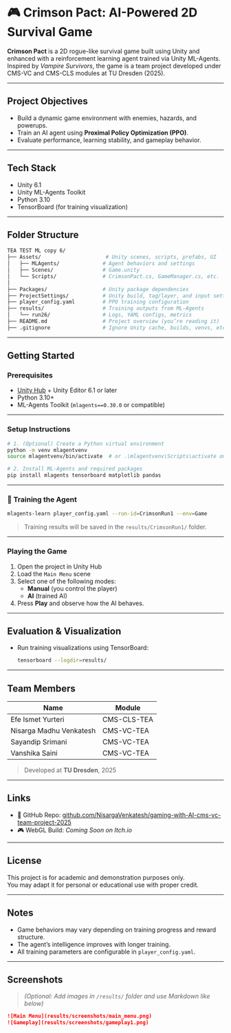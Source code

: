 # 🎮 Crimson Pact: AI-Powered 2D Survival Game

**Crimson Pact** is a 2D rogue-like survival game built using Unity and enhanced with a reinforcement learning agent trained via Unity ML-Agents.  
Inspired by _Vampire Survivors_, the game is a team project developed under CMS-VC and CMS-CLS modules at TU Dresden (2025).

---

## Project Objectives

- Build a dynamic game environment with enemies, hazards, and powerups.
- Train an AI agent using **Proximal Policy Optimization (PPO)**.
- Evaluate performance, learning stability, and gameplay behavior.

---

## Tech Stack

- Unity 6.1
- Unity ML-Agents Toolkit
- Python 3.10
- TensorBoard (for training visualization)

---

## Folder Structure

```bash
TEA TEST ML copy 6/
├── Assets/                     # Unity scenes, scripts, prefabs, UI
│   ├── MLAgents/              # Agent behaviors and settings
│   ├── Scenes/                # Game.unity
│   └── Scripts/               # CrimsonPact.cs, GameManager.cs, etc.
│
├── Packages/                  # Unity package dependencies
├── ProjectSettings/           # Unity build, tag/layer, and input settings
├── player_config.yaml         # PPO training configuration
├── results/                   # Training outputs from ML-Agents
│   └── run26/                 # Logs, YAML configs, metrics
├── README.md                  # Project overview (you’re reading it)
├── .gitignore                 # Ignore Unity cache, builds, venvs, etc.
```

---

## Getting Started

### Prerequisites

- [Unity Hub](https://unity.com/download) + Unity Editor 6.1 or later
- Python 3.10+
- ML-Agents Toolkit (`mlagents==0.30.0` or compatible)

---

### Setup Instructions

```bash
# 1. (Optional) Create a Python virtual environment
python -m venv mlagentvenv
source mlagentvenv/bin/activate  # or .\mlagentvenv\Scripts\activate on Windows

# 2. Install ML-Agents and required packages
pip install mlagents tensorboard matplotlib pandas
```

---

### 🧪 Training the Agent

```bash
mlagents-learn player_config.yaml --run-id=CrimsonRun1 --env=Game
```

> Training results will be saved in the `results/CrimsonRun1/` folder.

---

### Playing the Game

1. Open the project in Unity Hub
2. Load the `Main Menu` scene
3. Select one of the following modes:
   - **Manual** (you control the player)
   - **AI** (trained AI)
4. Press **Play** and observe how the AI behaves.

---

## Evaluation & Visualization

- Run training visualizations using TensorBoard:
  ```bash
  tensorboard --logdir=results/
  ```

---

## Team Members

| Name                    | Module      |
| ----------------------- | ----------- |
| Efe Ismet Yurteri       | CMS-CLS-TEA |
| Nisarga Madhu Venkatesh | CMS-VC-TEA  |
| Sayandip Srimani        | CMS-VC-TEA  |
| Vanshika Saini          | CMS-VC-TEA  |

> Developed at **TU Dresden**, 2025

---

## Links

- 🔗 GitHub Repo: [github.com/NisargaVenkatesh/gaming-with-AI-cms-vc-team-project-2025](https://github.com/NisargaVenkatesh/gaming-with-AI-cms-vc-team-project-2025)
- 🎮 WebGL Build: _Coming Soon on Itch.io_

---

## License

This project is for academic and demonstration purposes only.  
You may adapt it for personal or educational use with proper credit.

---

## Notes

- Game behaviors may vary depending on training progress and reward structure.
- The agent’s intelligence improves with longer training.
- All training parameters are configurable in `player_config.yaml`.

---

## Screenshots

> _(Optional: Add images in `/results/` folder and use Markdown like below)_

```markdown
![Main Menu](results/screenshots/main_menu.png)
![Gameplay](results/screenshots/gameplay1.png)
```
